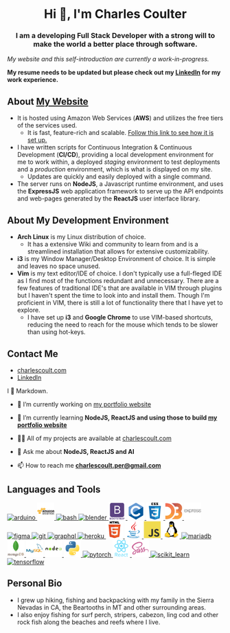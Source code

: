 <h1 align="center">Hi 👋, I'm Charles Coulter</h1>
<h3 align="center">I am a developing Full Stack Developer with a strong will to make the world a better place through software.</h3>

*My website and this self-introduction are currently a work-in-progress.*

**My resume needs to be updated but please check out my [LinkedIn](https://www.linkedin.com/in/charlescoult) for my work experience.**

## About [My Website](https://charlescoult.com)
* It is hosted using Amazon Web Services (**AWS**) and utilizes the free tiers of the services used.
  * It is fast, feature-rich and scalable. [Follow this link to see how it is set up.](https://charlescoult.com/meta/diagram)
* I have written scripts for Continuous Integration & Continuous Development (**CI/CD**), providing a local development environment for me to work within, a deployed *staging* environment to test deployments and a *production* environment, which is what is displayed on my site.
  * Updates are quickly and easily deployed with a single command.
* The server runs on **NodeJS**, a Javascript runtime environment, and uses the **ExpressJS** web application framework to serve up the API endpoints and web-pages generated by the **ReactJS** user interface library.

## About My Development Environment
* **Arch Linux** is my Linux distribution of choice.
    * It has a extensive Wiki and community to learn from and is a streamlined installation that allows for extensive customizability.
* **i3** is my Window Manager/Desktop Environment of choice. It is simple and leaves no space unused.
* **Vim** is my text editor/IDE of choice. I don't typically use a full-fleged IDE as I find most of the functions redundant and unnecessary. There are a few features of traditional IDE's that are available in VIM through plugins but I haven't spent the time to look into and install them. Though I'm proficient in VIM, there is still a lot of functionality there that I have yet to explore.
    * I have set up **i3** and **Google Chrome** to use VIM-based shortcuts, reducing the need to reach for the mouse which tends to be slower than using hot-keys.

## Contact Me
- [charlescoult.com](https://www.charlescoult.com)
- [LinkedIn](https://www.linkedin.com/in/charlescoult/)

I :black_heart: Markdown.

- 🔭 I’m currently working on [my portfolio website](https://charlescoult.com)

- 🌱 I’m currently learning **NodeJS, ReactJS and using those to build [my portfolio website](https://charlescoult.com)**

- 👨‍💻 All of my projects are available at [charlescoult.com](https://charlescoult.com)

- 💬 Ask me about **NodeJS, ReactJS and AI**

- 📫 How to reach me **charlescoult.per@gmail.com**

## Languages and Tools
<p align="left">
<a href="https://www.arduino.cc/" target="_blank"> <img src="https://cdn.worldvectorlogo.com/logos/arduino-1.svg" alt="arduino" width="40" height="40"/> </a>
<a href="https://aws.amazon.com" target="_blank"> <img src="https://raw.githubusercontent.com/devicons/devicon/master/icons/amazonwebservices/amazonwebservices-original-wordmark.svg" alt="aws" width="40" height="40"/> </a>
<a href="https://www.gnu.org/software/bash/" target="_blank"> <img src="https://www.vectorlogo.zone/logos/gnu_bash/gnu_bash-icon.svg" alt="bash" width="40" height="40"/> </a> 
<a href="https://www.blender.org/" target="_blank"> <img src="https://download.blender.org/branding/community/blender_community_badge_white.svg" alt="blender" width="40" height="40"/> </a> 
<a href="https://getbootstrap.com" target="_blank"> <img src="https://raw.githubusercontent.com/devicons/devicon/master/icons/bootstrap/bootstrap-plain-wordmark.svg" alt="bootstrap" width="40" height="40"/> </a>
<a href="https://www.cprogramming.com/" target="_blank"> <img src="https://raw.githubusercontent.com/devicons/devicon/master/icons/c/c-original.svg" alt="c" width="40" height="40"/> </a>
<a href="https://www.w3schools.com/css/" target="_blank"> <img src="https://raw.githubusercontent.com/devicons/devicon/master/icons/css3/css3-original-wordmark.svg" alt="css3" width="40" height="40"/> </a>
<a href="https://d3js.org/" target="_blank"> <img src="https://raw.githubusercontent.com/devicons/devicon/master/icons/d3js/d3js-original.svg" alt="d3js" width="40" height="40"/> </a>
<a href="https://expressjs.com" target="_blank"> <img src="https://raw.githubusercontent.com/devicons/devicon/master/icons/express/express-original-wordmark.svg" alt="express" width="40" height="40"/> </a>
<a href="https://www.figma.com/" target="_blank"> <img src="https://www.vectorlogo.zone/logos/figma/figma-icon.svg" alt="figma" width="40" height="40"/> </a>
<a href="https://git-scm.com/" target="_blank"> <img src="https://www.vectorlogo.zone/logos/git-scm/git-scm-icon.svg" alt="git" width="40" height="40"/> </a>
<a href="https://graphql.org" target="_blank"> <img src="https://www.vectorlogo.zone/logos/graphql/graphql-icon.svg" alt="graphql" width="40" height="40"/> </a>
<a href="https://heroku.com" target="_blank"> <img src="https://www.vectorlogo.zone/logos/heroku/heroku-icon.svg" alt="heroku" width="40" height="40"/> </a>
<a href="https://www.w3.org/html/" target="_blank"> <img src="https://raw.githubusercontent.com/devicons/devicon/master/icons/html5/html5-original-wordmark.svg" alt="html5" width="40" height="40"/> </a>
<a href="https://www.java.com" target="_blank"> <img src="https://raw.githubusercontent.com/devicons/devicon/master/icons/java/java-original.svg" alt="java" width="40" height="40"/> </a>
<a href="https://developer.mozilla.org/en-US/docs/Web/JavaScript" target="_blank"> <img src="https://raw.githubusercontent.com/devicons/devicon/master/icons/javascript/javascript-original.svg" alt="javascript" width="40" height="40"/> </a>
<a href="https://www.linux.org/" target="_blank"> <img src="https://raw.githubusercontent.com/devicons/devicon/master/icons/linux/linux-original.svg" alt="linux" width="40" height="40"/> </a>
<a href="https://mariadb.org/" target="_blank"> <img src="https://www.vectorlogo.zone/logos/mariadb/mariadb-icon.svg" alt="mariadb" width="40" height="40"/> </a>
<a href="https://www.mongodb.com/" target="_blank"> <img src="https://raw.githubusercontent.com/devicons/devicon/master/icons/mongodb/mongodb-original-wordmark.svg" alt="mongodb" width="40" height="40"/> </a>
<a href="https://www.mysql.com/" target="_blank"> <img src="https://raw.githubusercontent.com/devicons/devicon/master/icons/mysql/mysql-original-wordmark.svg" alt="mysql" width="40" height="40"/> </a>
<a href="https://nodejs.org" target="_blank"> <img src="https://raw.githubusercontent.com/devicons/devicon/master/icons/nodejs/nodejs-original-wordmark.svg" alt="nodejs" width="40" height="40"/> </a>
<a href="https://www.python.org" target="_blank"> <img src="https://raw.githubusercontent.com/devicons/devicon/master/icons/python/python-original.svg" alt="python" width="40" height="40"/> </a>
<a href="https://pytorch.org/" target="_blank"> <img src="https://www.vectorlogo.zone/logos/pytorch/pytorch-icon.svg" alt="pytorch" width="40" height="40"/> </a>
<a href="https://reactjs.org/" target="_blank"> <img src="https://raw.githubusercontent.com/devicons/devicon/master/icons/react/react-original-wordmark.svg" alt="react" width="40" height="40"/> </a>
<a href="https://sass-lang.com" target="_blank"> <img src="https://raw.githubusercontent.com/devicons/devicon/master/icons/sass/sass-original.svg" alt="sass" width="40" height="40"/> </a>
<a href="https://scikit-learn.org/" target="_blank"> <img src="https://upload.wikimedia.org/wikipedia/commons/0/05/Scikit_learn_logo_small.svg" alt="scikit_learn" width="40" height="40"/> </a>
<a href="https://www.tensorflow.org" target="_blank"> <img src="https://www.vectorlogo.zone/logos/tensorflow/tensorflow-icon.svg" alt="tensorflow" width="40" height="40"/> </a>
</p>

## Personal Bio
* I grew up hiking, fishing and backpacking with my family in the Sierra Nevadas in CA, the Beartooths in MT and other surrounding areas.
* I also enjoy fishing for surf perch, stripers, cabezon, ling cod and other rock fish along the beaches and reefs where I live.
